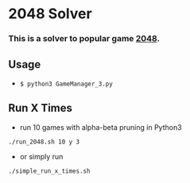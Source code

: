 # 2048 Solver

### This is a solver to popular game [2048](http://gabrielecirulli.github.io/2048/).

## Usage
* ```$ python3 GameManager_3.py```

## Run X Times

* run 10 games with alpha-beta pruning in Python3

```./run_2048.sh 10 y 3```         

* or simply run

```./simple_run_x_times.sh```